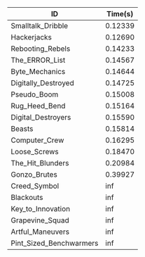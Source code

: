|ID|Time(s)|
|-|-|
|Smalltalk_Dribble|0.12339|
|Hackerjacks|0.12690|
|Rebooting_Rebels|0.14233|
|The_ERROR_List|0.14567|
|Byte_Mechanics|0.14644|
|Digitally_Destroyed|0.14725|
|Pseudo_Boom|0.15008|
|Rug_Heed_Bend|0.15164|
|Digital_Destroyers|0.15590|
|Beasts|0.15814|
|Computer_Crew|0.16295|
|Loose_Screws|0.18470|
|The_Hit_Blunders|0.20984|
|Gonzo_Brutes|0.39927|
|Creed_Symbol|inf|
|Blackouts|inf|
|Key_to_Innovation|inf|
|Grapevine_Squad|inf|
|Artful_Maneuvers|inf|
|Pint_Sized_Benchwarmers|inf|
